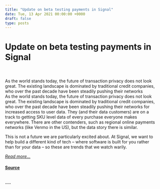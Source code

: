 ```yaml
---
title: "Update on beta testing payments in Signal"
date: Tue, 13 Apr 2021 00:00:00 +0000
draft: false
type: posts
---
```

# Update on beta testing payments in Signal

<br/>

<br/>
 As the world stands today, the future of transaction privacy does not look great. The existing landscape is dominated by traditional credit companies, who over the past decade have been steadily pushing their networks
<br/>
As the world stands today, the future of transaction privacy does not look great. The existing landscape is dominated by traditional credit companies, who over the past decade have been steadily pushing their networks for increased access to user data. They (and their data customers) are on a track to getting SKU level data of every purchase everyone makes everywhere. There are other contenders, such as regional online payments networks (like Venmo in the US), but the data story there is similar.

This is not a future we are particularly excited about. At Signal, we want to help build a different kind of tech – where software is built for you rather than for your data – so these are trends that we watch warily.

[_Read more..._](https://signal.org/blog/update-on-beta-testing-payments/)

#### [Source](https://signal.org/blog/update-on-beta-testing-payments/)

<br/>
---
